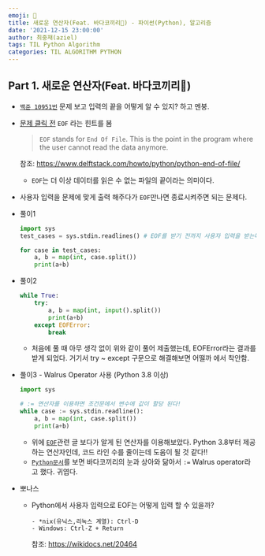 ```yaml
---
emoji: 🦭
title: 새로운 연산자(Feat. 바다코끼리🦭) - 파이썬(Python), 알고리즘
date: '2021-12-15 23:00:00'
author: 최중재(aziel)
tags: TIL Python Algorithm
categories: TIL ALGORITHM PYTHON
---
```


## Part 1. 새로운 연산자(Feat. 바다코끼리🦭)

- [`백준 10951번`](https://www.acmicpc.net/problem/10951) 문제 보고 입력의 끝을 어떻게 알 수 있지? 하고 멘붕.
- [문제 클릭 전](https://www.acmicpc.net/step/2) `EOF` 라는 힌트를 봄

  > `EOF` stands for `End Of File`. This is the point in the program where the user cannot read the data anymore.

  참조: <https://www.delftstack.com/howto/python/python-end-of-file/>

  - `EOF`는 더 이상 데이터를 읽은 수 없는 파일의 끝이라는 의미이다.

- 사용자 입력을 문제에 맞게 출력 해주다가 `EOF`만나면 종료시켜주면 되는 문제다.

- 풀이1

  ```python
  import sys
  test_cases = sys.stdin.readlines() # EOF를 받기 전까지 사용자 입력을 받는다(한 줄씩 리스트 형태로 담아줌)

  for case in test_cases:
      a, b = map(int, case.split())
      print(a+b)
  ```

- 풀이2

  ```python
  while True:
      try:
          a, b = map(int, input().split())
          print(a+b)
      except EOFError:
          break
  ```

  - 처음에 풀 때 아무 생각 없이 위와 같이 풀어 제출했는데, EOFError라는 결과를 받게 되었다. 거기서 try ~ except 구문으로 해결해보면 어떨까 에서 착안함.

- 풀이3 - Walrus Operator 사용 (Python 3.8 이상)

  ```python
  import sys

  # := 연산자를 이용하면 조건문에서 변수에 값이 할당 된다!
  while case := sys.stdin.readline():
      a, b = map(int, case.split())
      print(a+b)
  ```

  - 위에 [`EOF`](https://www.delftstack.com/howto/python/python-end-of-file/)관련 글 보다가 알게 된 연산자를 이용해보았다. Python 3.8부터 제공하는 연산자인데, 코드 라인 수를 줄이는데 도움이 될 것 같다!!
  - [`Python문서`](https://docs.python.org/3/whatsnew/3.8.html#assignment-expressions)를 보면 바다코끼리의 눈과 상아와 닮아서 `:=` Walrus operator라고 했다. 귀엽다.

- 뽀나스
  - Python에서 사용자 입력으로 EOF는 어떻게 입력 할 수 있을까?
    ```text
    - *nix(유닉스,리눅스 계열): Ctrl-D
    - Windows: Ctrl-Z + Return
    ```
    참조: <https://wikidocs.net/20464>

```toc

```
